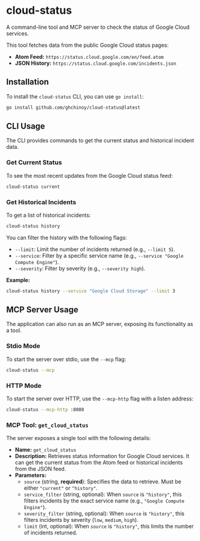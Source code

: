 # cloud-status

A command-line tool and MCP server to check the status of Google Cloud services.

This tool fetches data from the public Google Cloud status pages:
- **Atom Feed:** `https://status.cloud.google.com/en/feed.atom`
- **JSON History:** `https://status.cloud.google.com/incidents.json`

## Installation

To install the `cloud-status` CLI, you can use `go install`:

```sh
go install github.com/ghchinoy/cloud-status@latest
```

## CLI Usage

The CLI provides commands to get the current status and historical incident data.

### Get Current Status

To see the most recent updates from the Google Cloud status feed:

```sh
cloud-status current
```

### Get Historical Incidents

To get a list of historical incidents:

```sh
cloud-status history
```

You can filter the history with the following flags:

- `--limit`: Limit the number of incidents returned (e.g., `--limit 5`).
- `--service`: Filter by a specific service name (e.g., `--service "Google Compute Engine"`).
- `--severity`: Filter by severity (e.g., `--severity high`).

**Example:**

```sh
cloud-status history --service "Google Cloud Storage" --limit 3
```

## MCP Server Usage

The application can also run as an MCP server, exposing its functionality as a tool.

### Stdio Mode

To start the server over stdio, use the `--mcp` flag:

```sh
cloud-status --mcp
```

### HTTP Mode

To start the server over HTTP, use the `--mcp-http` flag with a listen address:

```sh
cloud-status --mcp-http :8080
```

### MCP Tool: `get_cloud_status`

The server exposes a single tool with the following details:

- **Name:** `get_cloud_status`
- **Description:** Retrieves status information for Google Cloud services. It can get the current status from the Atom feed or historical incidents from the JSON feed.
- **Parameters:**
    - `source` (string, **required**): Specifies the data to retrieve. Must be either `"current"` or `"history"`.
    - `service_filter` (string, optional): When `source` is `"history"`, this filters incidents by the exact service name (e.g., `"Google Compute Engine"`).
    - `severity_filter` (string, optional): When `source` is `"history"`, this filters incidents by severity (`low`, `medium`, `high`).
    - `limit` (int, optional): When `source` is `"history"`, this limits the number of incidents returned.

